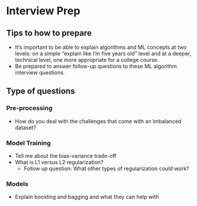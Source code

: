 # Interview Prep

## Tips to how to prepare

- It’s important to be able to explain algorithms and ML concepts at two levels: on a simple “explain like I’m five years old” level and at a deeper, technical level, one more appropriate for a college course. 
- Be prepared to answer follow-up questions to these ML algorithm interview questions.

## Type of questions

### Pre-processing

- How do you deal with the challenges that come with an imbalanced dataset?

### Model Training

- Tell me about the bias-variance trade-off
- What is L1 versus L2 regularization?
  - Follow up question: What other types of regularization could work?

### Models

- Explain boosting and bagging and what they can help with
